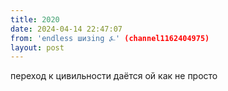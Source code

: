 ```yaml
---
title: 2020
date: 2024-04-14 22:47:07
from: 'endless шизing ⍼' (channel1162404975)
layout: post
---
```


переход к цивильности даётся ой как не просто
